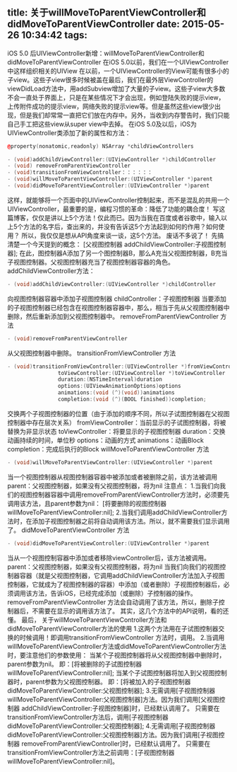 title: 关于willMoveToParentViewController和didMoveToParentViewController
date: 2015-05-26 10:34:42
tags:
---
iOS 5.0 后UIViewController新增：willMoveToParentViewController和didMoveToParentViewController
在iOS 5.0以前，我们在一个UIViewController中这样组织相关的UIView 在以前，一个UIViewController的View可能有很多小的子view。这些子view很多时候被盖在最后，我们在最外层ViewController的viewDidLoad方法中，用addSubview增加了大量的子view。这些子view大多数不会一直处于界面上，只是在某些情况下才会出现，例如登陆失败的提示view，上传附件成功的提示view，网络失败的提示view等。但是虽然这些view很少出现，但是我们却常常一直把它们放在内存中。另外，当收到内存警告时，我们只能自己手工把这些view从super view中去掉。
在iOS 5.0及以后，iOS为UIViewController类添加了新的属性和方法：
```c++
@property(nonatomic,readonly) NSArray *childViewControllers
    
- (void)addChildViewController:(UIViewController *)childController
- (void) removeFromParentViewController
- (void)transitionFromViewController：：：：：：
- (void)willMoveToParentViewController:(UIViewController *)parent
- (void)didMoveToParentViewController:(UIViewController *)parent
```
这样，就能够将一个页面中的UIViewController控制起来，而不是混乱的共用一个UIViewController，最重要的是，编程习惯的革命：降低了功能的耦合度！
写这篇博客，仅仅是讲以上5个方法！仅此而已。因为当我在百度或者谷歌中，输入以上5个方法的名字后，查出来的，并没有告诉这5个方法起到如何的作用？如何使用？
所以，我仅仅是想从API角度来谈一谈，这5个方法。
废话不多说了！
先搞清楚一个今天提到的概念：
[父视图控制器 addChildViewController:子视图控制器];
在此，图控制器A添加了另一个图控制器B，那么A充当父视图控制器，B充当子视图控制器。父视图控制器充当了视图控制器容器的角色。
addChildViewController方法：
```c++
- (void)addChildViewController:(UIViewController *)childController
```
向视图控制器容器中添加子视图控制器
childController：子视图控制器
当要添加的子视图控制器已经包含在视图控制器容器中，那么，相当于先从父视图控制器中删除，然后重新添加到父视图控制器中。
removeFromParentViewController 方法
```c++
- (void)removeFromParentViewController
```
从父视图控制器中删除。
transitionFromViewController 方法
```c++
- (void)transitionFromViewController:(UIViewController *)fromViewController
				toViewController:(UIViewController *)toViewController 
				duration:(NSTimeInterval)duration 
				options:(UIViewAnimationOptions)options 
				animations:(void (^)(void))animations 
				completion:(void (^)(BOOL finished))completion;
```
交换两个子视图控制器的位置（由于添加的顺序不同，所以子试图控制器在父视图控制器中存在层次关系）
fromViewController：当前显示的子试图控制器，将被替换为非显示状态
toViewController：将要显示的子视图控制器
duration：交换动画持续的时间，单位秒
options：动画的方式
animations：动画Block
completion：完成后执行的Block
willMoveToParentViewController 方法
```c++
- (void)willMoveToParentViewController:(UIViewController *)parent
```
当一个视图控制器从视图控制器容器中被添加或者被删除之前，该方法被调用
parent：父视图控制器，如果没有父视图控制器，将为nil
注意点：
1.当我们向我们的视图控制器容器中调用removeFromParentViewController方法时，必须要先调用该方法，且parent参数为nil：
[将要删除的视图控制器 willMoveToParentViewController:nil];
2.当我们调用addChildViewController方法时，在添加子视图控制器之前将自动调用该方法。所以，就不需要我们显示调用了。
didMoveToParentViewController 方法
```c++
- (void)didMoveToParentViewController:(UIViewController *)parent
```
当从一个视图控制容器中添加或者移除viewController后，该方法被调用。
parent：父视图控制器，如果没有父视图控制器，将为nil
当我们向我们的视图控制器容器（就是父视图控制器，它调用addChildViewController方法加入子视图控制器，它就成为了视图控制器的容器）中添加（或者删除）子视图控制器后，必须调用该方法，告诉iOS，已经完成添加（或删除）子控制器的操作。
removeFromParentViewController 方法会自动调用了该方法，所以，删除子控制器后，不需要在显示的调用该方法了。
其实，这几个方法中的API说明，看的还懂。
最后，
关于willMoveToParentViewController方法和didMoveToParentViewController方法的使用
1.这两个方法用在子试图控制器交换的时候调用！即调用transitionFromViewController 方法时，调用。
2.当调用willMoveToParentViewController方法或didMoveToParentViewController方法时，要注意他们的参数使用：
当某个子视图控制器将从父视图控制器中删除时，parent参数为nil。
即：[将被删除的子试图控制器 willMoveToParentViewController:nil];
当某个子试图控制器将加入到父视图控制器时，parent参数为父视图控制器。
即：[将被加入的子视图控制器 didMoveToParentViewController:父视图控制器];
3.无需调用[子视图控制器 willMoveToParentViewController:父视图控制器]方法。因为我们调用[父视图控制器 addChildViewController:子视图控制器]时，已经默认调用了。
只需要在transitionFromViewController方法后，调用[子视图控制器didMoveToParentViewController:父视图控制器];
4.无需调用[子视图控制器 didMoveToParentViewController:父视图控制器]方法。因为我们调用[子视图控制器 removeFromParentViewController]时，已经默认调用了。
只需要在transitionFromViewController方法之前调用：[子视图控制器 willMoveToParentViewController:nil]。